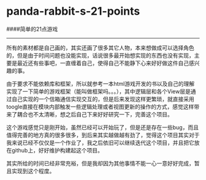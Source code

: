 # panda-rabbit-s-21-points
####简单的21点游戏
  
*********  

所有的素材都是自己画的，其实还画了很多其它人物，本来想做成可以选择角色的，但是由于时间问题也没能实现，话说很多最开始想实现的东西也没有实现，主要是最近还有些事吧，一直缠着自己，使得自己不能静下心来好好做这件自己感兴趣的事。

由于要求不能依赖库和框架，所以就参考一本html游戏开发的书以及自己的理解实现了一下简单的游戏框架（能叫做框架吗。。。），其中逻辑层和各个View层是通过自己实现的一个信箱通信实现交互的，但是后来发现这样更繁琐，就直接采用toogle直接在模块内部触发一些逻辑处理或者视图更新的操作的方式，感觉这样带来了耦合也不太清晰，想之后自己下来好好研究一下，完善这个项目。

这个游戏感觉只是刚开始，虽然已经可以开始玩了，但是还是存在一些bug，而且值得完善的地方真的很多很多，到后来其实越做越有劲了，觉得这个项目其实对于我来说已经不仅仅是一个作业了，我之后依旧可以继续迭代这个项目，并且把它放在github上，好好维护构建起这个项目。

其实所给的时间已经非常充裕，但是我却因为其他事情不能一心一意好好完成，暂且实现到这个程度。
